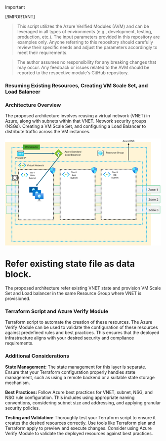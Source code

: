 <!-- BEGIN_TF_DOCS -->
> [!IMPORTANT]
[!IMPORTANT]
> This script utilizes the Azure Verified Modules (AVM) and can be leveraged in all types of environments (e.g., development, testing, production, etc.). The input parameters provided in this repository are examples only. Anyone referring to this repository should carefully review their specific needs and adjust the parameters accordingly to meet their requirements.

> The author assumes no responsibility for any breaking changes that may occur. Any feedback or issues related to the AVM should be reported to the respective module's GitHub repository.
> 

### Resuming Existing Resources, Creating VM Scale Set, and Load Balancer

### Architecture Overview

The proposed architecture involves reusing a virtual network (VNET) in Azure, along with subnets within that VNET. Network security groups (NSGs). Creating a VM Scale Set, and configuring a Load Balancer to distribute traffic across the VM instances.

![](../images/vmssandlb.png)

# Refer existing state file as data block.
The proposed architecture refer existing VNET state and provision VM Scale Set and Load balancer in the same Resource Group where VNET is provisioned.

### Terraform Script and Azure Verify Module

Terraform script to automate the creation of these resources. The Azure Verify Module can be used to validate the configuration of these resources against predefined rules and best practices. This ensures that the deployed infrastructure aligns with your desired security and compliance requirements.

### Additional Considerations

**State Management:** The state management for this layer is separate. Ensure that your Terraform configuration properly handles state management, such as using a remote backend or a suitable state storage mechanism.

**Best Practices:** Follow Azure best practices for VNET, subnet, NSG, and NSG rule configuration. This includes using appropriate naming conventions, considering subnet size and addressing, and applying granular security policies.

**Testing and Validation:** Thoroughly test your Terraform script to ensure it creates the desired resources correctly. Use tools like Terraform plan and Terraform apply to preview and execute changes. Consider using Azure Verify Module to validate the deployed resources against best practices.
